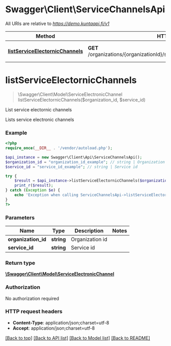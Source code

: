 # Swagger\Client\ServiceChannelsApi

All URIs are relative to *https://demo.kuntaapi.fi/v1*

Method | HTTP request | Description
------------- | ------------- | -------------
[**listServiceElectornicChannels**](ServiceChannelsApi.md#listServiceElectornicChannels) | **GET** /organizations/{organizationId}/services/{serviceId}/electronicChannels | List service electornic channels


# **listServiceElectornicChannels**
> \Swagger\Client\Model\ServiceElectronicChannel listServiceElectornicChannels($organization_id, $service_id)

List service electornic channels

Lists service electronic channels

### Example
```php
<?php
require_once(__DIR__ . '/vendor/autoload.php');

$api_instance = new Swagger\Client\Api\ServiceChannelsApi();
$organization_id = "organization_id_example"; // string | Organization id
$service_id = "service_id_example"; // string | Service id

try {
    $result = $api_instance->listServiceElectornicChannels($organization_id, $service_id);
    print_r($result);
} catch (Exception $e) {
    echo 'Exception when calling ServiceChannelsApi->listServiceElectornicChannels: ', $e->getMessage(), PHP_EOL;
}
?>
```

### Parameters

Name | Type | Description  | Notes
------------- | ------------- | ------------- | -------------
 **organization_id** | **string**| Organization id |
 **service_id** | **string**| Service id |

### Return type

[**\Swagger\Client\Model\ServiceElectronicChannel**](../Model/ServiceElectronicChannel.md)

### Authorization

No authorization required

### HTTP request headers

 - **Content-Type**: application/json;charset=utf-8
 - **Accept**: application/json;charset=utf-8

[[Back to top]](#) [[Back to API list]](../../README.md#documentation-for-api-endpoints) [[Back to Model list]](../../README.md#documentation-for-models) [[Back to README]](../../README.md)

